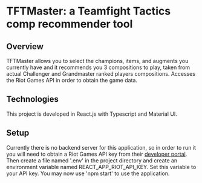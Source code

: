 # TFTMaster: a Teamfight Tactics comp recommender tool

## Overview

TFTMaster allows you to select the champions, items, and augments you currently have and it recommends you 3 compositions to play, taken from actual Challenger and Grandmaster ranked players compositions. Accesses the Riot Games API in order to obtain the game data.

## Technologies

This project is developed in React.js with Typescript and Material UI.

## Setup

Currently there is no backend server for this application, so in order to run it you will need to obtain a Riot Games API key from their [developer portal](https://developer.riotgames.com/). 
Then create a file named '.env' in the project directory and create an environment variable named REACT_APP_RIOT_API_KEY. Set this variable to your API key.
You may now use 'npm start' to use the application.


